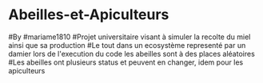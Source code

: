 # Abeilles-et-Apiculteurs
#By #mariame1810 
#Projet universitaire visant à simuler la recolte du miel ainsi que sa production 
#Le tout dans un ecosystème representé par un damier lors de l'execution du code les abeilles sont à des places aléatoires 
#Les abeilles ont plusieurs status et peuvent en changer, idem pour les apiculteurs 
